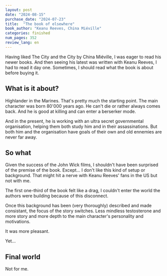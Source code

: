 ```yaml
---
layout: post
date: "2024-08-15"
purchase_date: "2024-07-23"
title:  "The book of elsewhere"
book_author: "Keanu Reeves, China Miéville"
categories: finished
num_pages: 352
review_lang: en
---
```


Having liked The City and the City by China Miéville, I was eager to read his newer books. And then seeing his latest was written with Keanu Reeves, I had to read it day one. Sometimes, I should read what the book is about before buying it.

## What is it about?

Highlander in the Marines. That's pretty much the starting point. The main character was born 80'000 years ago. He can't die or rather always comes back. And he is good at killing and can enter a berserker mode.

And in the present, he is working with an ultra secret governmental organisation, helping them both study him and in their assassinations. But both him and the organisation have goals of their own and old ennemies are never far away.

## So what

Given the success of the John Wick films, I shouldn't have been surprised of the premise of the book. Except… I don't like this kind of setup or background. That might hit a nerve with Keanu Reeves' fans in the US but not with me.

The first one-third of the book felt like a drag, I couldn't enter the world the authors were building because of this disconnect.

Once this background has been (very thoroughly) described and made consistant, the focus of the story switches. Less mindless testosterone and more story and more depth to the main character's personality and motivations.

It was more pleasant.

Yet…

## Final world

Not for me.


